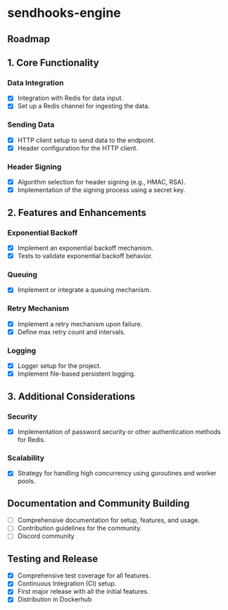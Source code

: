 # sendhooks-engine

## Roadmap

## 1. Core Functionality

### Data Integration

- [X] Integration with Redis for data input.
- [X] Set up a Redis channel for ingesting the data.

### Sending Data

- [X] HTTP client setup to send data to the endpoint.
- [X] Header configuration for the HTTP client.

### Header Signing

- [X] Algorithm selection for header signing (e.g., HMAC, RSA).
- [X] Implementation of the signing process using a secret key.
  
## 2. Features and Enhancements

### Exponential Backoff

- [X] Implement an exponential backoff mechanism.
- [X] Tests to validate exponential backoff behavior.

### Queuing

- [X] Implement or integrate a queuing mechanism.

### Retry Mechanism

- [X] Implement a retry mechanism upon failure.
- [X] Define max retry count and intervals.

### Logging

- [X] Logger setup for the project.
- [X] Implement file-based persistent logging.

## 3. Additional Considerations

### Security

- [X] Implementation of password security or other authentication methods for Redis.

### Scalability

- [X] Strategy for handling high concurrency using goroutines and worker pools.

## Documentation and Community Building

- [ ] Comprehensive documentation for setup, features, and usage.
- [ ] Contribution guidelines for the community.
- [ ] Discord community

## Testing and Release

- [X] Comprehensive test coverage for all features.
- [X] Continuous Integration (CI) setup.
- [X] First major release with all the initial features.
- [X] Distribution in Dockerhub
